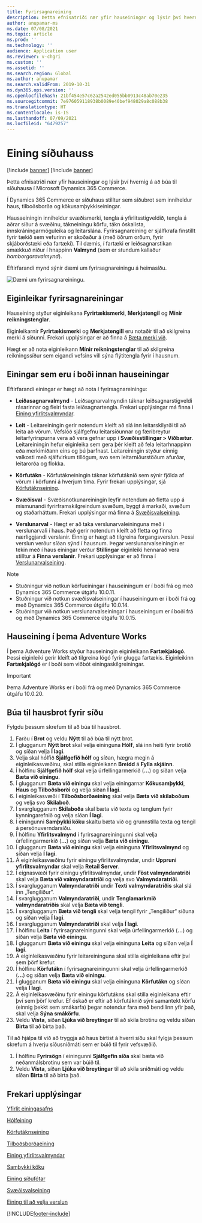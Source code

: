 ```yaml
---
title: Fyrirsagnareining
description: Þetta efnisatriði nær yfir hauseiningar og lýsir því hvernig á að búa til síðuhausa í Microsoft Dynamics 365 Commerce.
author: anupamar-ms
ms.date: 07/08/2021
ms.topic: article
ms.prod: ''
ms.technology: ''
audience: Application user
ms.reviewer: v-chgri
ms.custom: ''
ms.assetid: ''
ms.search.region: Global
ms.author: anupamar
ms.search.validFrom: 2019-10-31
ms.dyn365.ops.version: ''
ms.openlocfilehash: 21bf454e57c62a2542ed055bb0913c48ab70e235
ms.sourcegitcommit: 7e976059118938b0089e40bef948029a8c088b38
ms.translationtype: HT
ms.contentlocale: is-IS
ms.lasthandoff: 07/09/2021
ms.locfileid: "6479257"
---
```

# <a name="header-module"></a>Eining síðuhauss

[!include [banner](includes/banner.md)]
[!include [banner](includes/preview-banner.md)]

Þetta efnisatriði nær yfir hauseiningar og lýsir því hvernig á að búa til síðuhausa í Microsoft Dynamics 365 Commerce.

Í Dynamics 365 Commerce er síðuhaus stilltur sem síðubrot sem inniheldur haus, tilboðsborða og kökusamþykkiseiningar. 

Hausaeiningin inniheldur svæðismerki, tengla á yfirlitsstigveldið, tengla á aðrar síður á svæðinu, tákneiningu körfu, tákn óskalista, innskráningarmöguleika og leitarslána. Fyrirsagnareining er sjálfkrafa fínstillt fyrir tækið sem vefurinn er skoðaður á (með öðrum orðum, fyrir skjáborðstæki eða fartæki). Til dæmis, í fartæki er leiðsagnarstikan smækkuð niður í hnappinn **Valmynd** (sem er stundum kallaður *hamborgaravalmynd*).

Eftirfarandi mynd sýnir dæmi um fyrirsagnareiningu á heimasíðu.

![Dæmi um fyrirsagnareiningu.](./media/ecommerce-header.png)

## <a name="properties-of-a-header-module"></a>Eiginleikar fyrirsagnareiningar

Hauseining styður eiginleikana **Fyrirtækismerki**, **Merkjatengil** og **Mínir reikningstenglar**. 

Eiginleikarnir **Fyrirtækismerki** og **Merkjatengill** eru notaðir til að skilgreina merki á síðunni. Frekari upplýsingar er að finna á [Bæta merki við](add-logo.md). 

Hægt er að nota eiginleikann **Mínir reikningstenglar** til að skilgreina reikningssíður sem eigandi vefsins vill sýna flýtitengla fyrir í hausnum.

## <a name="modules-that-are-available-within-a-header-module"></a>Einingar sem eru í boði innan hauseiningar

Eftirfarandi einingar er hægt að nota í fyrirsagnareiningu:

- **Leiðasagnarvalmynd** - Leiðsagnarvalmyndin táknar leiðsagnarstigveldi rásarinnar og fleiri fasta leiðsagnartengla. Frekari upplýsingar má finna i [Eining yfirlitsvalmyndar](nav-menu-module.md).

- **Leit** - Leitareiningin gerir notendum kleift að slá inn leitarskilyrði til að leita að vörum. Vefslóð sjálfgefnu leitarsíðunnar og færibreytur leitarfyrirspurna vera að vera gefnar upp í **Svæðisstillingar \> Viðbætur**. Leitareiningin hefur eiginleika sem gera þér kleift að fela leitarhnappinn eða merkimiðann eins og þú þarfnast. Leitareiningin styður einnig valkosti með sjálfvirkum tillögum, svo sem leitarniðurstöðum afurðar, leitarorða og flokka.

- **Körfutákn** - Körfutákneiningin táknar körfutáknið sem sýnir fjölda af vörum í körfunni á hverjum tíma. Fyrir frekari upplýsingar, sjá [Körfutáknseining](cart-icon-module.md).

- **Svæðisval** - Svæðisnotkunareiningin leyfir notendum að fletta upp á mismunandi fyrirframskilgreindum svæðum, byggt á markaði, svæðum og staðarháttum. Frekari upplýsingar má finna á [Svæðisvalseining](site-selector.md).

- **Verslunarval** - Hægt er að taka verslunarvaleininguna með í verslunarvali í haus. Það gerir notendum kleift að fletta og finna nærliggjandi verslanir. Einnig er hægt að tilgreina forgangsverslun. Þessi verslun verður síðan sýnd í hausnum. Þegar verslunarvalseiningin er tekin með í haus einingar verður **Stillingar** eiginleiki hennarað vera stilltur á **Finna verslanir**. Frekari upplýsingar er að finna í [Verslunarvalseining](store-selector.md).

> [!NOTE]
> - Stuðningur við notkun körfueiningar í hauseiningum er í boði frá og með Dynamics 365 Commerce útgáfu 10.0.11.
> - Stuðningur við notkun svæðisvalseiningar í hauseiningum er í boði frá og með Dynamics 365 Commerce útgáfu 10.0.14.
> - Stuðningur við notkun verslunarvalseiningar í hauseiningum er í boði frá og með Dynamics 365 Commerce útgáfu 10.0.15.

## <a name="header-module-in-the-adventure-works-theme"></a>Hauseining í þema Adventure Works

Í þema Adventure Works styður hauseiningin eiginleikann **Fartækjalógó**. Þessi eiginleiki gerir kleift að tilgreina lógó fyrir glugga fartækis. Eiginleikinn **Fartækjalógó** er í boði sem viðbót einingaskilgreiningar.

> [!IMPORTANT]
> Þema Adventure Works er í boði frá og með Dynamics 365 Commerce útgáfu 10.0.20.

## <a name="create-a-header-fragment-for-a-page"></a>Búa til hausbrot fyrir síðu

Fylgdu þessum skrefum til að búa til hausbrot.

1. Farðu í **Brot** og veldu **Nýtt** til að búa til nýtt brot.
1. Í glugganum **Nýtt brot** skal velja eininguna **Hólf**, slá inn heiti fyrir brotið og síðan velja **Í lagi**.
1. Velja skal hólfið **Sjálfgefið hólf** og síðan, hægra megin á eiginleikasvæðinu, skal stilla eiginleikann **Breidd** á **Fylla skjáinn**.
1. Í hólfinu **Sjálfgefið hólf** skal velja úrfellingarmerkið (**...**) og síðan velja **Bæta við einingu**.
1. Í glugganum **Bæta við einingu** skal velja einingarnar **Kökusamþykki**, **Haus** og **Tilboðsborði** og velja síðan **Í lagi**.
1. Í eiginleikasvæði í **Tilboðsborðaeining** skal velja **Bæta við skilaboðum** og velja svo **Skilaboð**.
1. Í svarglugganum **Skilaboða** skal bæta við texta og tenglum fyrir kynningarefnið og velja síðan **Í lagi**.
1. Í einingunni **Samþykki köku** skaltu bæta við og grunnstilla texta og tengil á persónuverndarsíðu.
1. Í hólfinu **Yfirlitsvalmynd** í fyrirsagnareiningunni skal velja úrfellingarmerkið (**...**) og síðan velja **Bæta við einingu**.
1. Í glugganum **Bæta við einingu** skal velja eininguna **Yfirlitsvalmynd** og síðan velja **Í lagi**.
1. Á eiginleikasvæðinu fyrir einingu yfirlitsvalmyndar, undir **Uppruni yfirlitsvalmyndar** skal velja **Retail Server**.
1. Í eignasvæði fyrir einingu yfirlitsvalmyndar, undir **Föst valmyndaratriði** skal velja **Bæta við valmyndaratriði** og velja svo **Valmyndaratriði**. 
1. Í svarglugganum **Valmyndaratriði** undir **Texti valmyndaratriðis** skal slá inn „Tengiliður“.
1. Í svarglugganum **Valmyndaratriði**, undir **Tenglamarkmið valmyndaratriðis** skal velja **Bæta við tengli**.
1. Í svarglugganum **Bæta við tengli** skal velja tengil fyrir „Tengiliður“ síðuna og síðan velja **Í lagi**.  
1. Í svarglugganum **Valmyndaratriði** skal velja **Í lagi**.
1. Í hólfinu **Leita** í fyrirsagnareiningunni skal velja úrfellingarmerkið (**...**) og síðan velja **Bæta við einingu**.
1. Í glugganum **Bæta við einingu** skal velja eininguna **Leita** og síðan velja **Í lagi**.
1. Á eiginleikasvæðinu fyrir leitareininguna skal stilla eiginleikana eftir því sem þörf krefur.
1. Í hólfinu **Körfutákn** í fyrirsagnareiningunni skal velja úrfellingarmerkið (**...**) og síðan velja **Bæta við einingu**.
1. Í glugganum **Bæta við einingu** skal velja eininguna **Körfutákn** og síðan velja **Í lagi**.
1. Á eiginleikasvæðinu fyrir einingu körfutákns skal stilla eiginleikana eftir því sem þörf krefur. Ef óskað er eftir að körfutáknið sýni samantekt körfu (einnig þekkt sem smákarfa) þegar notendur fara með bendilinn yfir það, skal velja **Sýna smákörfu**.
1. Veldu **Vista**, síðan **Ljúka við breytingar** til að skila brotinu og veldu síðan **Birta** til að birta það.

Til að hjálpa til við að tryggja að haus birtist á hverri síðu skal fylgja þessum skrefum á hverju síðusniðmáti sem er búið til fyrir vefsvæðið.

1. Í hólfinu **Fyrirsögn** í einingunni **Sjálfgefin síða** skal bæta við neðanmálsbrotinu sem var búið til.
1. Veldu **Vista**, síðan **Ljúka við breytingar** til að skila sniðmáti og veldu síðan **Birta** til að birta það.

## <a name="additional-resources"></a>Frekari upplýsingar

[Yfirlit einingasafns](starter-kit-overview.md)

[Hólfeining](add-container-module.md)

[Körfutáknseining](cart-icon-module.md)

[Tilboðsborðaeining](add-alert.md)

[Eining yfirlitsvalmyndar](nav-menu-module.md) 

[Samþykki köku](cookie-consent-module.md)

[Eining síðufótar](author-footer-module.md)

[Svæðisvalseining](site-selector.md)

[Eining til að velja verslun](store-selector.md)


[!INCLUDE[footer-include](../includes/footer-banner.md)]
